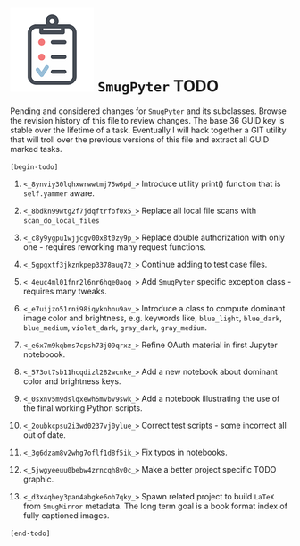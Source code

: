 ![](todo.png) `SmugPyter` TODO
==============================

Pending and considered changes for `SmugPyter` and its subclasses. 
Browse the revision history of this file to review changes. The
base 36 GUID key is stable over the lifetime of a task. Eventually
I will hack together a GIT utility that will troll over the previous
versions of this file and extract all GUID marked tasks. 

`[begin-todo]`

1. `<_8ynviy30lqhxwrwwtmj75w6pd_>` Introduce utility print() function that is `self.yammer` aware.

2. `<_8bdkn99wtg2f7jdqftrfof0x5_>` Replace all local file scans with `scan_do_local_files`

3. `<_c8y9ygpu1wjjcgv00x8t0zy9p_>` Replace double authorization with only one - requires reworking many request functions.

4. `<_5gpgxtf3jkznkpep3378auq72_>` Continue adding to test case files.

5. `<_4euc4ml01fnr2l6nr6hqe0aog_>` Add `SmugPyter` specific exception class - requires many tweaks.

6. `<_e7uijzo51rni98iqyknhnu9av_>` Introduce a class to compute dominant image color and brightness, e.g. keywords
   like, `blue_light`, `blue_dark`, `blue_medium`, `violet_dark`, `gray_dark`, `gray_medium`.

7. `<_e6x7m9kqbms7cpsh73j09qrxz_>` Refine OAuth material in first Jupyter noteboook.

8. `<_573ot7sb11hcqdizl282wcnke_>` Add a new notebook about dominant color and brightness keys.

9. `<_0sxnv5m9dslqxewh5mvbv9swk_>` Add a notebook illustrating the use of the final working Python scripts.

10. `<_2oubkcpsu2i3wd0237vj0ylue_>` Correct test scripts - some incorrect all out of date.

11. `<_3g6dzam8v2whg7oflf1d8f5ik_>` Fix typos in notebooks.

12. `<_5jwgyeeuu0bebw4zrncqh8v0c_>` Make a better project specific TODO graphic.

13. `<_d3x4qhey3pan4abgke6oh7qky_>` Spawn related project to build `LaTeX` from `SmugMirror` metadata.
    The long term goal is a book format index of fully captioned images.

`[end-todo]`